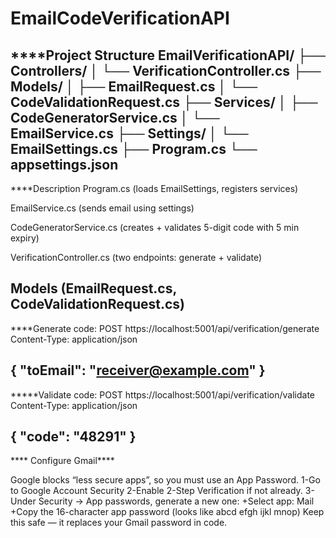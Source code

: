 # EmailCodeVerificationAPI
****Project Structure
EmailVerificationAPI/
 ├── Controllers/
 │    └── VerificationController.cs
 ├── Models/
 │    ├── EmailRequest.cs
 │    └── CodeValidationRequest.cs
 ├── Services/
 │    ├── CodeGeneratorService.cs
 │    └── EmailService.cs
 ├── Settings/
 │    └── EmailSettings.cs
 ├── Program.cs
 └── appsettings.json
--------------------------------------------------------------------------------------------------------
****Description
Program.cs (loads EmailSettings, registers services)

EmailService.cs (sends email using settings)

CodeGeneratorService.cs (creates + validates 5-digit code with 5 min expiry)

VerificationController.cs (two endpoints: generate + validate)

Models (EmailRequest.cs, CodeValidationRequest.cs)
---------------------------------------------------------------------------------------------------------
****Generate code:
POST https://localhost:5001/api/verification/generate
Content-Type: application/json

{
  "toEmail": "receiver@example.com"
}
-----------------------------------------------------------------------------------
*****Validate code:
POST https://localhost:5001/api/verification/validate
Content-Type: application/json

{
  "code": "48291"
}
--------------------------------------------------------------------------------------------------------
**** Configure Gmail****

Google blocks “less secure apps”, so you must use an App Password.
1-Go to Google Account Security
2-Enable 2-Step Verification if not already.
3-Under Security → App passwords, generate a new one:
   +Select app: Mail
   +Copy the 16-character app password (looks like abcd efgh ijkl mnop)
Keep this safe — it replaces your Gmail password in code.
